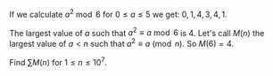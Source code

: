 If we calculate $a^2 \bmod 6$ for $0 \leq a \leq 5$ we get: $0,1,4,3,4,1$.


The largest value of $a$ such that $a^2 \equiv a \bmod 6$ is $4$.
Let's call $M(n)$ the largest value of $a \lt n$ such that $a^2 \equiv a \pmod n$.
So $M(6) = 4$.


Find $\sum M(n)$ for $1 \leq n \leq 10^7$.